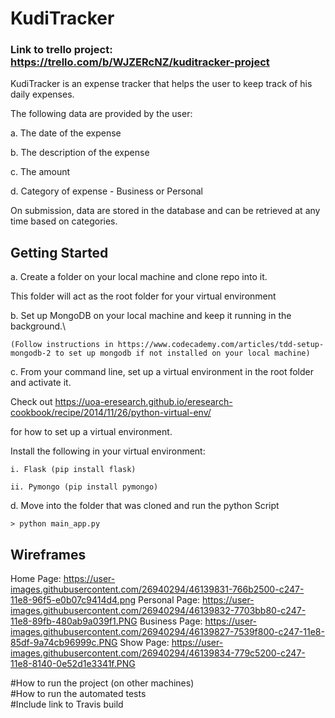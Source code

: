 # KudiTracker

### Link to trello project: https://trello.com/b/WJZERcNZ/kuditracker-project
KudiTracker is an expense tracker that helps the user to keep track of his daily expenses.

The following data are provided by the user:


a. The date of the expense

b. The description of the expense

c. The amount

d. Category of expense - Business or Personal

On submission, data are stored in the database and can be retrieved at any time based on categories.



## Getting Started


a. Create a folder on your local machine and clone repo into it.
   This folder will act as the root folder for your virtual environment

b. Set up MongoDB on your local machine and keep it running in the background.\
    (Follow instructions in https://www.codecademy.com/articles/tdd-setup-mongodb-2 to set up mongodb if not installed on your local machine)

c. From your command line, set up a virtual environment in the root folder and activate it.
  Check out https://uoa-eresearch.github.io/eresearch-cookbook/recipe/2014/11/26/python-virtual-env/

  for how to set up a virtual environment.


  Install the following in your virtual environment:
	i. Flask (pip install flask)
	ii. Pymongo (pip install pymongo)

d. Move into the folder that was cloned and run the python Script


    > python main_app.py


## Wireframes
Home Page: https://user-images.githubusercontent.com/26940294/46139831-766b2500-c247-11e8-96f5-e0b07c9414d4.png
Personal Page: https://user-images.githubusercontent.com/26940294/46139832-7703bb80-c247-11e8-89fb-480ab9a039f1.PNG
Business Page: https://user-images.githubusercontent.com/26940294/46139827-7539f800-c247-11e8-85df-9a74cb96999c.PNG
Show Page: https://user-images.githubusercontent.com/26940294/46139834-779c5200-c247-11e8-8140-0e52d1e3341f.PNG














#How to run the project (on other machines)\
#How to run the automated tests\
#Include link to Travis build
